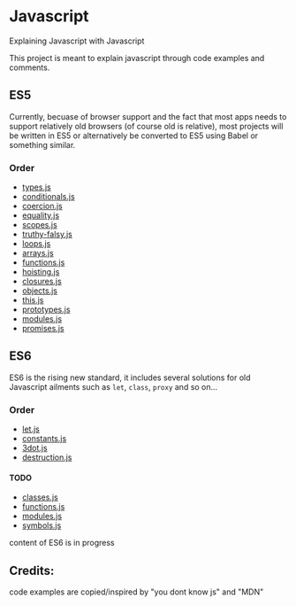 # Javascript
Explaining Javascript with Javascript

This project is meant to explain javascript through code examples and comments.

## ES5
Currently, becuase of browser support and the fact that most apps needs to support relatively old browsers (of course old is relative), most projects will be written in ES5 or alternatively be converted to ES5 using Babel or something similar.  

### Order
- [types.js](ES5/types.js)
- [conditionals.js](ES5/conditionals.js)
- [coercion.js](ES5/coercion.js)
- [equality.js](ES5/equality.js)
- [scopes.js](ES5/scopes.js)
- [truthy-falsy.js](ES5/truthy-falsy.js)
- [loops.js](ES5/loops.js)
- [arrays.js](ES5/arrays.js)
- [functions.js](ES5/functions.js)
- [hoisting.js](ES5/hoisting.js)
- [closures.js](ES5/closures.js)
- [objects.js](ES5/objects.js)
- [this.js](ES5/this.js)
- [prototypes.js](ES5/prototypes.js)
- [modules.js](ES5/modules.js)
- [promises.js](ES5/promises.js)

## ES6
ES6 is the rising new standard, it includes several solutions for old Javascript ailments such as `let`, `class`, `proxy` and so on...

### Order
- [let.js](ES6/let.js)
- [constants.js](ES6/constants.js)
- [3dot.js](ES6/3dot.js)
- [destruction.js](ES6/destruction.js)

#### TODO
- [classes.js](ES6/classes.js)
- [functions.js](ES6/functions.js)
- [modules.js](ES6/modules.js)
- [symbols.js](ES6/symbols.js)

content of ES6 is in progress

## Credits:  
code examples are copied/inspired by "you dont know js" and "MDN"
